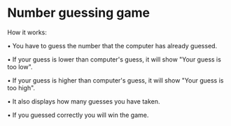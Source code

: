 # Number guessing game

How it works:

• You have to guess the number that the computer has already guessed.

• If your guess is lower than computer's guess, it will show "Your guess is too low".

• If your guess is higher than computer's guess, it will show "Your guess is too high".

• It also displays how many guesses you have taken.

• If you guessed correctly you will win the game.